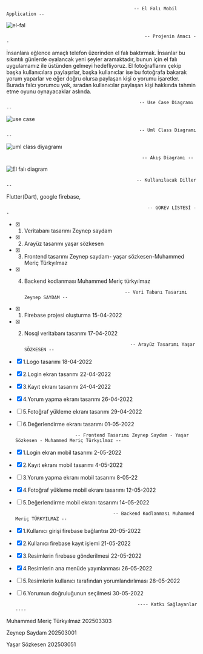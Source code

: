                                                    -- El Falı Mobil Application --


![el-fal](https://user-images.githubusercontent.com/63651151/158247276-2e9ec9bf-3e63-43fa-8922-f30bd7a0c754.jpg) 

  
 
                                                       -- Projenin Amacı --   
 
 
İnsanlara eğlence amaçlı telefon üzerinden el falı baktırmak. İnsanlar bu sıkıntılı günlerde oyalancak yeni şeyler aramaktadır, bunun için el falı uygulamamız ile üstünden gelmeyi hedefliyoruz. El fotoğraflarını çekip başka kullanıcılara paylaşırlar, başka kullanıclar ise bu fotoğrafa bakarak yorum yaparlar ve eğer doğru olursa paylaşan kişi o yorumu işaretler. Burada falcı yorumcu yok, sıradan kullanıcılar paylaşan kişi hakkında tahmin etme oyunu oynayacaklar aslında.
 



                                                     -- Use Case Diagramı --
                                                      

![use case](https://user-images.githubusercontent.com/63651151/160461792-0cbb38a4-a2d0-4ead-b62a-fa58e74cf6dd.png)



                                                     -- Uml Class Diagramı --
                                                    
                                                    
![uml class diyagramı](https://user-images.githubusercontent.com/92151659/165731048-9c03c833-660f-4baa-b7f4-68ac50ad1b82.png)





                                                      -- Akış Diagramı --
 

![El falı diagram](https://user-images.githubusercontent.com/63651151/158247338-cfe14c08-93db-41d6-b2de-4141b9025995.png)

 
 


                                                    -- Kullanılacak Diller -- 


Flutter(Dart),
google firebase,

 
 
                                                        -- GÖREV LİSTESİ --
                                                        
- [x] 1. Veritabanı tasarımı Zeynep saydam
- [x] 2. Arayüz tasarımı yaşar sözkesen
- [x] 3. Frontend tasarımı Zeynep saydam- yaşar sözkesen-Muhammed Meriç Türkyılmaz 
- [x] 4. Backend kodlanması Muhammed Meriç türkyılmaz





                                              -- Veri Tabanı Tasarımı Zeynep SAYDAM --
                                              
- [x] 1. Firebase projesi oluşturma                      15-04-2022
- [x] 2. Nosql veritabanı tasarımı                       17-04-2022




                                                -- Arayüz Tasarımı Yaşar SÖZKESEN --  
                                                
- [x] 1.Logo tasarımı                                    18-04-2022
- [X] 2.Login ekran tasarımı 	                           22-04-2022
- [X] 3.Kayıt ekranı tasarımı 	                         24-04-2022
- [x] 4.Yorum yapma ekranı tasarımı	                     26-04-2022	
- [ ] 5.Fotoğraf yükleme ekranı tasarımı	               29-04-2022
- [ ] 6.Değerlendirme ekranı tasarımı                    01-05-2022

  
  
 
  
  
                            -- Frontend Tasarımı Zeynep Saydam - Yaşar Sözkesen - Muhammed Meriç Türkyılmaz --
                             
- [x] 1.Login ekran mobil tasarımı 2-05-2022
- [x] 2.Kayıt ekranı mobil tasarımı 4-05-2022
- [ ] 3.Yorum yapma ekranı mobil tasarımı 8-05-22
- [x] 4.Fotoğraf yükleme mobil ekranı tasarımı 12-05-2022 
- [ ] 5.Değerlendirme mobil ekranı tasarımı	14-05-2022


 


                                          -- Backend Kodlanması Muhammed Meriç TÜRKYILMAZ --
                                           
- [x] 1.Kullanıcı girişi firebase bağlantısı 20-05-2022 
- [x] 2.Kullanıcı firebase kayıt işlemi 21-05-2022
- [x] 3.Resimlerin firebase gönderilmesi 22-05-2022
- [x] 4.Resimlerin ana menüde yayınlanması 26-05-2022 
- [ ] 5.Resimlerin kullanıcı tarafından yorumlandırlıması 28-05-2022
- [ ] 6.Yorumun doğruluğunun seçilmesi 30-05-2022




                                                   ---- Katkı Sağlayanlar ----
                                                     
 
Muhammed Meriç Türkyılmaz 202503303
 
Zeynep Saydam 202503001 

Yaşar Sözkesen 202503051

